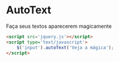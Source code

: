 AutoText
========

Faça seus textos aparecerem magicamente

```html
<script src='jquery.js'></script>	
<script type='text/javascript'>
	$('input').autoText('Veja a mágica');
</script>
```